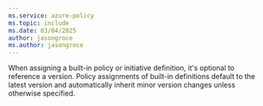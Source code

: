 ```yaml
---
ms.service: azure-policy
ms.topic: include
ms.date: 03/04/2025
author: jasongroce
ms.author: jasongroce
---
```


When assigning a built-in policy or initiative definition, it's optional to reference a version. Policy assignments of built-in definitions default to the latest version and automatically inherit minor version changes unless otherwise specified.
